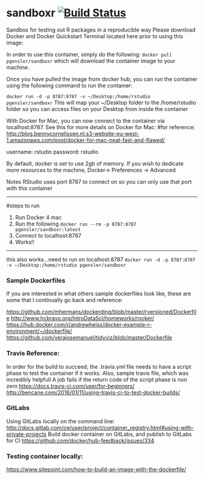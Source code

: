 # sandboxr [![Build Status](https://travis-ci.org/pgensler/sandboxr.svg?branch=master)](https://travis-ci.org/pgensler/sandboxr)

Sandbox for testing out R packages in a reproducible way
Please download Docker and Docker Quickstart Terminal located here prior to using this image:


In order to use this container, simply do the following:
```docker pull pgensler/sandboxr``` which will download the container image to your machine.

Once you have pulled the image from docker hub, you can run the container using the following command to run the container:

```docker run -d -p 8787:8787 -v ~/Desktop:/home/rstudio pgensler/sandboxr```
This will map your ~/Desktop folder to the /home/rstudio folder so you can access files on your Desktop from inside the container

With Docker for Mac, you can now connect to the container via localhost:8787. See this for more details on Docker for Mac:
#for reference: http://blog.bennycornelissen.nl.s3-website-eu-west-1.amazonaws.com/post/docker-for-mac-neat-fast-and-flawed/

username: rstudio
password: rstudio

By default, docker is set to use 2gb of memory. If you wish to dedicate more resources to the machine,
Docker-> Preferences -> Advanced

Notes
RStudio uses port 8787 to connect on so you can only use that port with this container

---------
#steps to run
1. Run Docker 4 mac
2. Run the following
```docker run --rm -p 8787:8787 pgensler/sandboxr:latest```
3. Connect to localhost:8787
4. Works!!
----------
this also works...need to run on localhost:8787
```docker run -d -p 8787:8787 -v ~/Desktop:/home/rstudio pgensler/sandboxr```


### Sample Dockerfiles 
If you are interested in what others sample dockerfiles look like, these are some that I continually go back and reference:

https://github.com/mhermans/dockerding/blob/master/rversioned/Dockerfile
http://www.hcbravo.org/IntroDataSci/homeworks/rocker/
https://hub.docker.com/r/andrewheiss/docker-example-r-environment/~/dockerfile/
https://github.com/verajosemanuel/tidyviz/blob/master/Dockerfile

### Travis Reference:
In order for the build to succeed, the .travis.yml file needs to have a script phase to test the container if it works.
Also, sample travis file, which was incredibly helpfull
A job fails if the return code of the script phase is non zero
https://docs.travis-ci.com/user/for-beginners/
http://bencane.com/2016/01/11/using-travis-ci-to-test-docker-builds/

### GitLabs
Using GitLabs locally on the command line:
http://docs.gitlab.com/ce/user/project/container_registry.html#using-with-private-projects
Build docker container on GitLabs, and publish to GitLabs for CI
https://github.com/docker/hub-feedback/issues/334

### Testing container locally:
https://www.sitepoint.com/how-to-build-an-image-with-the-dockerfile/


